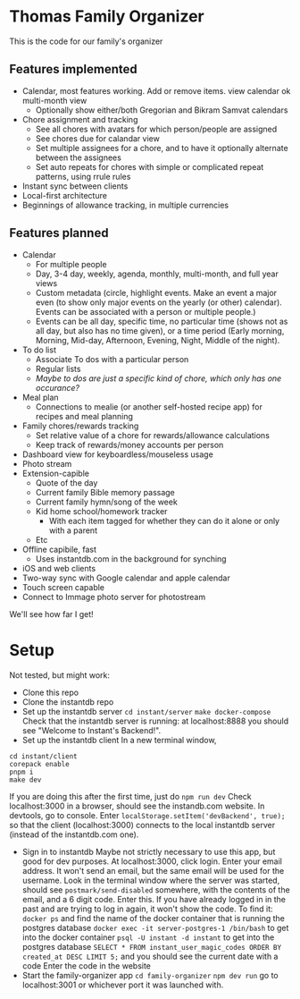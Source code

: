 # Thomas Family Organizer

This is the code for our family's organizer


## Features implemented

* Calendar, most features working. Add or remove items. view calendar ok multi-month view
    * Optionally show either/both Gregorian and Bikram Samvat calendars
* Chore assignment and tracking
    * See all chores with avatars for which person/people are assigned
    * See chores due for calandar view
    * Set multiple assignees for a chore, and to have it optionally alternate between the assignees
    * Set auto repeats for chores with simple or complicated repeat patterns, using rrule rules
* Instant sync between clients
* Local-first architecture
* Beginnings of allowance tracking, in multiple currencies


## Features planned

* Calendar
    * For multiple people
    * Day, 3-4 day, weekly, agenda, monthly, multi-month, and full year views
    * Custom metadata (circle, highlight events. Make an event a major even (to show only major events on the yearly (or other) calendar). Events can be associated with a person or multiple people.)
    * Events can be all day, specific time, no particular time (shows not as all day, but also has no time given), or a time period (Early morning, Morning, Mid-day, Afternoon, Evening, Night, Middle of the night).
* To do list
    * Associate To dos with a particular person
    * Regular lists
    * *Maybe to dos are just a specific kind of chore, which only has one occurance?*
* Meal plan
    * Connections to mealie (or another self-hosted recipe app) for recipes and meal planning
* Family chores/rewards tracking
    * Set relative value of a chore for rewards/allowance calculations
    * Keep track of rewards/money accounts per person
* Dashboard view for keyboardless/mouseless usage
* Photo stream
* Extension-capible
    * Quote of the day
    * Current family Bible memory passage
    * Current family hymn/song of the week
    * Kid home school/homework tracker
        * With each item tagged for whether they can do it alone or only with a parent
    * Etc
* Offline capibile, fast
    * Uses instantdb.com in the background for synching
* iOS and web clients
* Two-way sync with Google calendar and apple calendar
* Touch screen capable
* Connect to Immage photo server for photostream


We'll see how far I get!



# Setup
Not tested, but might work:
* Clone this repo
* Clone the instantdb repo
* Set up the instantdb server
`cd instant/server`
`make docker-compose`
Check that the instantdb server is running: at localhost:8888 you should see "Welcome to Instant's Backend!".
* Set up the instantdb client
In a new terminal window,
```
cd instant/client
corepack enable
pnpm i
make dev
```
If you are doing this after the first time, just do `npm run dev`
Check localhost:3000 in a browser, should see the instandb.com website.
In devtools, go to console. Enter `localStorage.setItem('devBackend', true);` so that the client (localhost:3000) connects to the local instantdb server (instead of the instantdb.com one).
* Sign in to instantdb
Maybe not strictly necessary to use this app, but good for dev purposes.
At localhost:3000, click login.
Enter your email address. It won't send an email, but the same email will be used for the username.
Look in the terminal window where the server was started, should see `postmark/send-disabled` somewhere, with the contents of the email, and a 6 digit code. Enter this.
    If you have already logged in in the past and are trying to log in again, it won't show the code. To find it:
        `docker ps` and find the name of the docker container that is running the postgres database
        `docker exec -it server-postgres-1 /bin/bash` to get into the docker container
        `psql -U instant -d instant` to get into the postgres database
        `SELECT * FROM instant_user_magic_codes ORDER BY created_at DESC LIMIT 5;` and you should see the current date with a code
        Enter the code in the website
* Start the family-organizer app
`cd family-organizer`
`npm dev run`
go to localhost:3001 or whichever port it was launched with.
